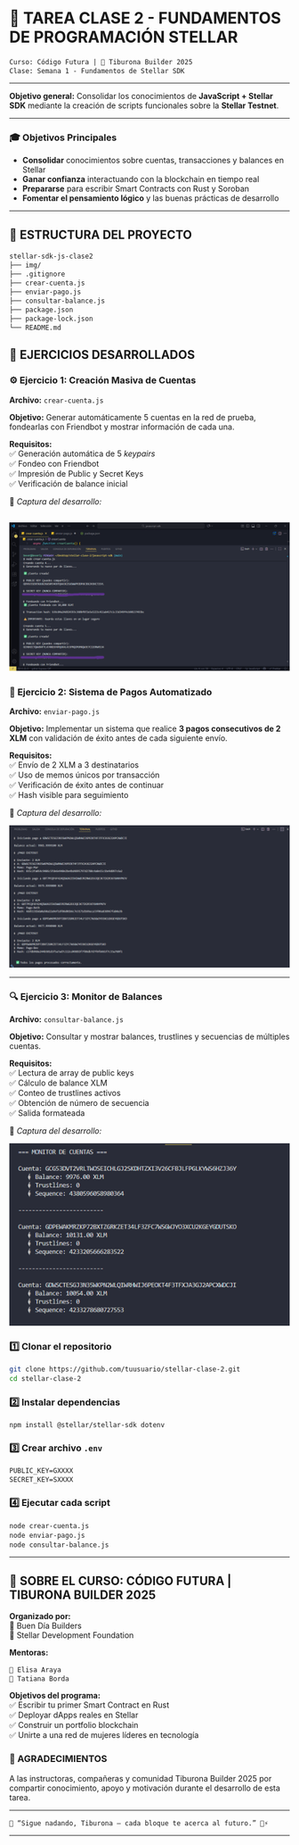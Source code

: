 # 📝 TAREA CLASE 2 - FUNDAMENTOS DE PROGRAMACIÓN STELLAR  


    Curso: Código Futura | 🦈 Tiburona Builder 2025  
    Clase: Semana 1 - Fundamentos de Stellar SDK  

---
**Objetivo general:** Consolidar los conocimientos de **JavaScript + Stellar SDK** mediante la creación de scripts funcionales sobre la **Stellar Testnet**.

---

### 🎓 Objetivos Principales  
- **Consolidar** conocimientos sobre cuentas, transacciones y balances en Stellar  
- **Ganar confianza** interactuando con la blockchain en tiempo real  
- **Prepararse** para escribir Smart Contracts con Rust y Soroban  
- **Fomentar el pensamiento lógico** y las buenas prácticas de desarrollo  


---

## 📂 ESTRUCTURA DEL PROYECTO  
```
stellar-sdk-js-clase2
├── img/
├── .gitignore
├── crear-cuenta.js
├── enviar-pago.js
├── consultar-balance.js
├── package.json
├── package-lock.json
└── README.md
```

## 🚀 EJERCICIOS DESARROLLADOS  


### ⚙️ Ejercicio 1: Creación Masiva de Cuentas  
**Archivo:** `crear-cuenta.js`  

**Objetivo:** Generar automáticamente 5 cuentas en la red de prueba, fondearlas con Friendbot y mostrar información de cada una.  

**Requisitos:**  
✅ Generación automática de 5 *keypairs*  
✅ Fondeo con Friendbot  
✅ Impresión de Public y Secret Keys  
✅ Verificación de balance inicial  

📸 *Captura del desarrollo:*

![Creación de cuentas](./img/crear-cuentas.png)
---
### 💸 Ejercicio 2: Sistema de Pagos Automatizado  
**Archivo:** `enviar-pago.js`  

**Objetivo:** Implementar un sistema que realice **3 pagos consecutivos de 2 XLM** con validación de éxito antes de cada siguiente envío.  

**Requisitos:**  
✅ Envío de 2 XLM a 3 destinatarios  
✅ Uso de memos únicos por transacción  
✅ Verificación de éxito antes de continuar  
✅ Hash visible para seguimiento  


📸 *Captura del desarrollo:*

![Pagos automáticos](./img/enviar-pago.png)

---

### 🔍 Ejercicio 3: Monitor de Balances  
**Archivo:** `consultar-balance.js`  

**Objetivo:** Consultar y mostrar balances, trustlines y secuencias de múltiples cuentas.  

**Requisitos:**  
✅ Lectura de array de public keys  
✅ Cálculo de balance XLM  
✅ Conteo de trustlines activos  
✅ Obtención de número de secuencia  
✅ Salida formateada  


📸 *Captura del desarrollo:* 

![Monitor de balances](./img/consultar-balance.png)


### 1️⃣ Clonar el repositorio  
```bash
git clone https://github.com/tuusuario/stellar-clase-2.git
cd stellar-clase-2
```

### 2️⃣ Instalar dependencias
```
npm install @stellar/stellar-sdk dotenv
```

### 3️⃣ Crear archivo `.env`

```env
PUBLIC_KEY=GXXXX
SECRET_KEY=SXXXX
```
### 4️⃣ Ejecutar cada script
```bash
node crear-cuenta.js
node enviar-pago.js
node consultar-balance.js
```

---
## 🦈 SOBRE EL CURSO: CÓDIGO FUTURA | TIBURONA BUILDER 2025

**Organizado por:**  
💙 Buen Día Builders  
💫 Stellar Development Foundation

**Mentoras:**

    🌟 Elisa Araya  
    🌟 Tatiana Borda

**Objetivos del programa:**  
✅ Escribir tu primer Smart Contract en Rust  
✅ Deployar dApps reales en Stellar  
✅ Construir un portfolio blockchain  
✅ Unirte a una red de mujeres líderes en tecnología

### 🙏 AGRADECIMIENTOS

A las instructoras, compañeras y comunidad Tiburona Builder 2025 por compartir conocimiento, apoyo y motivación durante el desarrollo de esta tarea.

---
    🌊 “Sigue nadando, Tiburona — cada bloque te acerca al futuro.” 🦈⚡
---